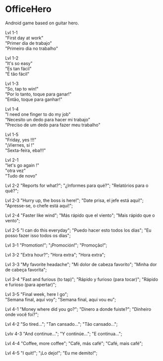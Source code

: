 # OfficeHero
Android game based on guitar hero.<br>

Lvl 1-1 <br>
"First day at work" <br>
"Primer dia de trabajo" <br>
"Primeiro dia no trabalho"<br>

Lvl 1-2 <br>
"It's so easy" <br>
"Es tan fácil" <br>
"É tão fácil"<br>

Lvl 1-3 <br>
"So, tap to win!" <br>
"Por lo tanto, toque para ganar!"<br>
"Então, toque para ganhar!"<br>

Lvl 1-4 <br>
"I need one finger to do my job"<br>
"Necesito un dedo para hacer mi trabajo"<br>
"Preciso de um dedo para fazer meu trabalho"<br>

Lvl 1-5 <br>
"Friday, yes !!!"<br>
"¡Viernes, sí !" <br>
"Sexta-feira, eba!!!"<br>

Lvl 2-1<br>
"let's go again !"<br>
"otra vez"<br>
"Tudo de novo"<br>

Lvl 2-2
"Reports for what?";
"¿Informes para qué?";
"Relatórios para o quê?";

Lvl 2-3
"Hurry up, the boss is here!";
"Date prisa, el jefe está aquí!";
"Apresse-se, o chefe está aqui!";

Lvl 2-4
"Faster like wind";
"Más rápido que el viento";
"Mais rápido que o vento";

Lvl 2-5
"I can do this everyday";
"Puedo hacer esto todos los días";
"Eu posso fazer isso todos os dias";

Lvl 3-1
"Promotion!";
"¡Promoción!";
"Promoção!";

Lvl 3-2
"Extra hour?";
"Hora extra";
"Hora extra";

Lvl 3-3
"My favorite headache";
"Mi dolor de cabeza favorito";
"Minha dor de cabeça favorita";

Lvl 3-4
"Fast and furious (to tap)";
"Rápido y furioso (para tocar)";
"Rápido e furioso (para apertar)";

Lvl 3-5
"Final week, here I go";            
"Semana final, aquí voy";
"Semana final, aqui vou eu";

Lvl 4-1
"Money where did you go?";
"Dinero a donde fuiste?";
"Dinheiro onde você foi?";

Lvl 4-2
"So tired...";
"Tan cansado...";
"Tão cansado...";

Lvlv 4-3
"And continue...";
"Y continúe...";
"E continua...";

Lvl 4-4
"Coffee, more coffee";
"Café, más café";
"Café, mais café";

Lvl 4-5
"I quit!";
"¡Lo dejo!";
"Eu me demito!";
